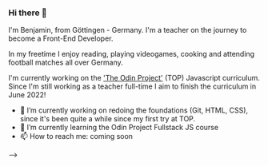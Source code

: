 ### Hi there 👋

I'm Benjamin, from Göttingen - Germany. I'm a teacher on the journey to become a Front-End Developer.

In my freetime I enjoy reading, playing videogames, cooking and attending football matches all over Germany.

I'm currently working on the ['The Odin Project'](https://www.theodinproject.com) (TOP) Javascript curriculum. Since I'm still working as a teacher full-time I aim to finish the curriculum in June 2022!

- 🔭 I’m currently working on redoing the foundations (Git, HTML, CSS), since it's been quite a while since my first try at TOP.
- 🌱 I’m currently learning the Odin Project Fullstack JS course
- 📫 How to reach me: coming soon

-->
